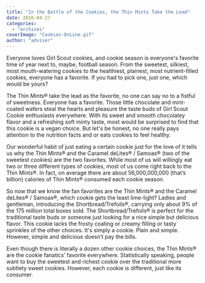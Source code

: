 ```yaml
---
title: "In the Battle of the Cookies, the Thin Mints Take the Lead"
date: 2016-04-27
categories: 
  - "archives"
coverImage: "Cookies-OnLine.gif"
author: "adviser"
---
```


Everyone loves Girl Scout cookies, and cookie season is everyone's favorite time of year next to, maybe, football season. From the sweetest, silkiest, most mouth-watering cookies to the healthiest, plainest, most nutrient-filled cookies, everyone has a favorite. If you had to pick one, just one, which would be yours?

The Thin Mints® take the lead as the favorite, no one can say no to a fistful of sweetness. Everyone has a favorite. Those little chocolate and mint-coated wafers steal the hearts and pleasure the taste buds of Girl Scout Cookie enthusiasts everywhere. With its sweet and smooth chocolatey flavor and a refreshing soft minty taste, most would be surprised to find that this cookie is a vegan choice. But let's be honest, no one really pays attention to the nutrition facts and or eats cookies to feel healthy.

Our wonderful habit of just eating a certain cookie just for the love of it tells us why the Thin Mints® and the Caramel deLites® / Samoas® (two of the sweetest cookies) are the two favorites. While most of us will willingly eat two or three different types of cookies, most of us come right back to the Thin Mints®. In fact, on average there are about 56,000,000,000 (that’s billion) calories of Thin Mints® consumed each cookie season.

So now that we know the fan favorites are the Thin Mints® and the Caramel deLites® / Samoas®, which cookie gets the least lime-light? Ladies and gentleman, introducing the Shortbread/Trefoils®, carrying only about 9% of the 175 million total boxes sold. The Shortbread/Trefoils® is perfect for the traditional taste buds or someone just looking for a nice simple but delicious flavor. This cookie lacks the frosty coating or creamy filling or tasty sprinkles of the other choices. It's simply a cookie. Plain and simple. However, simple and delicious doesn’t pay the bills.

Even though there is literally a dozen other cookie choices, the Thin Mints® are the cookie fanatics’ favorite everywhere. Statistically speaking, people want to buy the sweetest and richest cookie over the traditional more subtlety sweet cookies. However, each cookie is different, just like its consumer.
